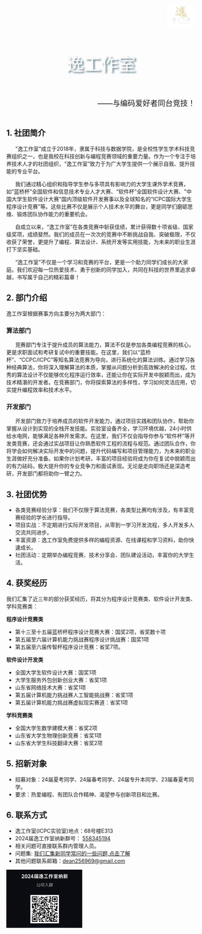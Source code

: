 
<div style="display: flex; justify-content: flex-end; margin: 1px;">
    <img src="img/工作室logo.png" alt="2024逸工作室招募群" style="width: 15%;">
</div>

<div style="display: flex; justify-content: center; ">
    <h2 style="font-size: 46px; text-shadow: #607c8a 4px 3px 4px; font-weight: inherit; color: #FFFAFA">逸工作室</h2>
</div>
<div style="display: flex; justify-content: flex-end; margin: 1px;">
    <p style="font-size: 20px;">——与编码爱好者同台竞技！</p>
</div>






## **1. 社团简介**

&nbsp;&nbsp;&nbsp;&nbsp;&nbsp;&nbsp;"逸工作室”成立于2018年，隶属于科技与数据学院，是全校性学生学术科技竞赛组织之一，也是我校在科技创新与编程竞赛领域的重要力量。作为一个专注于培养技术人才的社团组织，“逸工作室”致力于为广大学生提供一个展示自我、提升技能的专业平台。

&nbsp;&nbsp;&nbsp;&nbsp;&nbsp;&nbsp;我们通过精心组织和指导学生参与多项具有影响力的大学生课外学术竞赛，如“蓝桥杯”全国软件和信息技术专业人才大赛、“软件杯”全国软件设计大赛、"中国大学生软件设计大赛"国内顶级软件开发赛事以及全球知名的“ICPC国际大学生程序设计竞赛”等。这些比赛不仅是展示个人技术水平的舞台，更是同学们磨砺思维、锻炼团队协作能力的重要机会。

&nbsp;&nbsp;&nbsp;&nbsp;&nbsp;&nbsp;自成立以来，“逸工作室”在各类竞赛中斩获佳绩，累计获得数十项省级、国家级奖项，成绩斐然。我们的成员在一次次的竞赛中不断挑战自我、突破极限，不仅收获了荣誉，更提升了编程、算法设计、系统开发等实用技能，为未来的职业生涯打下坚实基础。

&nbsp;&nbsp;&nbsp;&nbsp;&nbsp;&nbsp;“逸工作室”不仅是一个学习和竞赛的平台，更是一个助力同学们成长的大家庭。我们欢迎每一位热爱技术、勇于创新的同学加入，共同在科技的世界里追求卓越，书写属于自己的精彩篇章！

## **2. 部门介绍**

逸工作室根据赛事方向主要分为两大部门：

### **算法部门**

&nbsp;&nbsp;&nbsp;&nbsp;&nbsp;&nbsp;竞赛部门专注于提升成员的算法能力，算法不仅是参加各类编程竞赛的核心，更是求职面试和考研复试中的重要技能。在这里，我们以“蓝桥杯”、“CCPC/ICPC”等知名算法竞赛为导向，进行系统化的算法训练。通过学习各种经典算法，你将深入理解算法的本质，掌握从问题分析到高效解决的全过程。优秀的算法设计不仅能够优化程序运行效率，还能让你在实际开发中脱颖而出，成为技术精湛的开发者。在竞赛部门，你将探索算法的多样性，学习如何灵活应用，切实提升编程效率和技术水平。

### **开发部门**

&nbsp;&nbsp;&nbsp;&nbsp;&nbsp;&nbsp;开发部门致力于培养成员的软件开发能力，通过项目实践和团队协作，帮助你掌握从设计到实现的全栈开发技能。实验室设备齐全，学习环境优越，24小时供给水电网，能够满足各种开发需求。在这里，我们不仅会指导你参与“软件杯”等开发类竞赛，还会通过实战项目让你熟悉软件工程的流程与规范。通过团队合作，你将学会如何解决实际开发中的问题，提升代码编写和项目管理能力，为未来的职业生涯做好充分准备。如果你计划考研，丰富的项目经验将成为你在复试中脱颖而出的有力砝码，极大提升你的专业竞争力和面试表现。无论是走向职场还是深造考研，开发部门都将助你一臂之力。

## **3. 社团优势**

- 各类竞赛经验分享：我们不仅限于算法竞赛，各类型比赛均有涉及，有丰富竞赛经验的学长进行指导。
- 项目实战：不定期进行实际开发项目，从零到一学习开发流程，多人开发多人交流共同进步。
- 丰富资源：逸工作室免费提供多样的编程资源、在线课程和学习资料，助你快速成长。
- 社团活动：定期举办编程竞赛、技术分享会、团队建设活动，丰富你的大学生活。

## **4. 获奖经历**

我们汇集了近三年的部分获奖经历，将其分为程序设计竞赛类、软件设计开发类、学科竞赛类：

**程序设计竞赛类**

- 第十三至十五届蓝桥杯程序设计竞赛大赛：国奖2项，省奖数十项
- 第五届至六届计算机能力挑战赛程序设计挑战赛：国奖1项
- 第五届至六届传智杯程序设计竞赛：省奖7项。

**软件设计开发类**

- 全国大学生软件设计大赛：国奖1项
- 大学生服务外包创新创业大赛：省奖1项
- 山东省网络技术大赛：省奖1项
- 第五届计算机能力挑战赛人工智能挑战赛：省奖1项
- 第五届计算机能力挑战赛虚拟现实赛道：省奖1项

**学科竞赛类**

- 全国大学生数学建模大赛：省奖2项
- 山东省大学生物理创新竞赛：省奖1项
- 山东省大学生科技翻译大赛：省奖2项

## **5. 招新对象**

- 招募对象：24届夏考同学、24届春考同学、24届专升本同学、23届春夏考同学。
- 要求：热爱编程、有团队合作精神、渴望参与创新项目和比赛。

## **6. 联系方式**

- 逸工作室(ICPC实验室)地点：68号楼E313
- 2024届逸工作室纳新群号： [558345194](http://qm.qq.com/cgi-bin/qm/qr?_wv=1027&k=MvMsvQTU4ZAa4uhJV1q1pyIWBTeRtlBw&authKey=wliELiV7CIH%2BKb0uqILvVJwCh3MFDy2vxLc9qykcgEctX6OZAJyKtnAe1tD0zfwd&noverify=0&group_code=558345194)
- 相关问题可直接联系群内管理人员。
- 问题集: [我们汇集新同学常问的一些问题,点击了解](https://note.youdao.com/s/OBOx9ZR2)
- 其他问题联系邮箱：[dean256969@gmail.com](http://dean256969@gmail.com)

<img src="img/QRcode02.png" alt="2024逸工作室招募群" width="40%">




